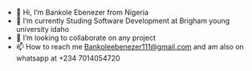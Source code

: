 - 👋 Hi, I’m Bankole Ebenezer from Nigeria
- 🌱 I’m currently Studing Software Development at Brigham young university idaho
- 💞️ I’m looking to collaborate on any project
- 📫 How to reach me Bankoleebenezer111@gmail.com and am also on whatsapp at +234 7014054720


<!---
Ebenezerbanky/Ebenezerbanky is a ✨ special ✨ repository because its `README.md` (this file) appears on your GitHub profile.
You can click the Preview link to take a look at your changes.
--->
